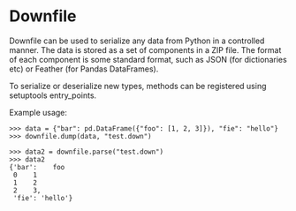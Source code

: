 # Downfile

Downfile can be used to serialize any data from Python in a controlled manner. The data is stored as a set of components in a ZIP file.
The format of each component is some standard format, such as JSON (for dictionaries etc) or Feather (for Pandas DataFrames).

To serialize or deserialize new types, methods can be registered using setuptools entry_points.

Example usage:

```
>>> data = {"bar": pd.DataFrame({"foo": [1, 2, 3]}), "fie": "hello"}
>>> downfile.dump(data, "test.down")

>>> data2 = downfile.parse("test.down")
>>> data2
{'bar':    foo
 0    1
 1    2
 2    3,
 'fie': 'hello'}
 ```
